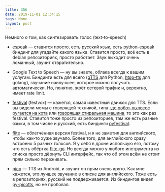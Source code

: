```yaml
---
title: 356
date: 2019-11-01 12:34:15
tags: None
layout: post
---
```


Немного о том, как синтезировать голос (text-to-speech)

+ [espeak](http://espeak.sourceforge.net/) — ставится просто, есть русский язык, есть [python-espeak](https://github.com/relsi/python-espeak) биндинг для угадайте какого языка. Ставится просто, всё есть в debian репозиториях, просто работает. Звук выходит очень ломанный, звучит отвратительно.

+ Google Text to Speech — ну вы знаете, облака всегда к вашим услугам. Биндинги есть для всего ([gTTS](https://pypi.org/project/gTTS/) для Python, [htgo-tts](https://github.com/hegedustibor/htgo-tts) для golang), звучание наилучшее, которое можно получить автоматически. Но, понятно, жрёт сетевой трафик и, вероятно, имеет rate limit.

+ [festival](http://www.cstr.ed.ac.uk/projects/festival/) (festvox) — кажется, самая известный движок для TTS. Если вы видели мемы с говорящей техникой, типа [где робот-пылесос ругается на кота](https://youtu.be/t8GRiRvELcw) или [говорящая стиральная машина](https://youtu.be/3Qw2YeM128E), то это как раз festival. Ставится тоже просто из репозиториев, там же есть разные языки, в том числе и русский, есть биндинги [pyfestival](https://pypi.org/project/pyfestival/).

+ [flite](http://www.speech.cs.cmu.edu/flite/index.html) — облегчённая версия festival, и я не заметил для английского, чтобы как-то хуже звучало. Более того, для английского сразу встроено 5 разных голосов. Я у себя в дроне использую его, потому что есть обёртка [flite-go](https://github.com/gen2brain/flite-go). Но всегда можно у любого инструмента из списка просто дёрнуть CLI интерфейс, так что об этом всём не стоит прям сильно переживать.

+ [pico](https://www.openhab.org/addons/voice/picotts/) — TTS из Android, и звучит он прям очень круто. Как мне кажется, это лучшее звучание в списке для английского. Тоже есть в репозиториях, русский не поддерживается. Из биндингов видел [py-picotts](https://github.com/gooofy/py-picotts), но не пробовал.
